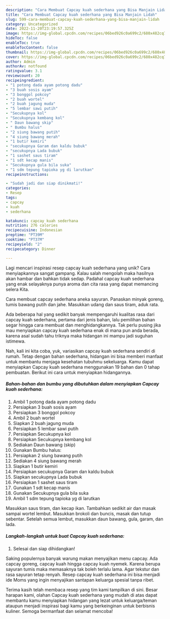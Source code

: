 ```yaml
---
description: "Cara Membuat Capcay kuah sederhana yang Bisa Manjain Lidah"
title: "Cara Membuat Capcay kuah sederhana yang Bisa Manjain Lidah"
slug: 599-cara-membuat-capcay-kuah-sederhana-yang-bisa-manjain-lidah
category: Uncategorized
date: 2022-11-20T23:19:57.325Z
image: https://img-global.cpcdn.com/recipes/06bed926c0a699c2/680x482cq70/capcay-kuah-sederhana-foto-resep-utama.jpg
hideToc: false
enableToc: true
enableTocContent: false
thumbnail: https://img-global.cpcdn.com/recipes/06bed926c0a699c2/680x482cq70/capcay-kuah-sederhana-foto-resep-utama.jpg
cover: https://img-global.cpcdn.com/recipes/06bed926c0a699c2/680x482cq70/capcay-kuah-sederhana-foto-resep-utama.jpg
author: Admin
authorAv: notfound
ratingvalue: 3.1
reviewcount: 20
recipeingredient:
- "1 potong dada ayam potong dadu"
- "3 buah sosis ayam"
- "3 bonggol pokcoy"
- "2 buah wortel"
- "2 buah jagung muda"
- "5 lembar sawi putih"
- "Secukupnya kol"
- "Secukupnya kembang kol"
- " Daun bawang skip"
- " Bumbu halus"
- "2 siung bawang putih"
- "4 siung bawang merah"
- "1 butir kemiri"
- "secukupnya Garam dan kaldu bubuk"
- "secukupnya Lada bubuk"
- "1 sashet saus tiram"
- "1 sdt kecap manis"
- "Secukupnya gula bila suka"
- "1 sdm tepung tapioka yg di larutkan"
recipeinstructions:

- "Sudah jadi dan siap dinikmati!"
categories:
- Resep
tags:
- capcay
- kuah
- sederhana

katakunci: capcay kuah sederhana 
nutrition: 276 calories
recipecuisine: Indonesian
preptime: "PT39M"
cooktime: "PT37M"
recipeyield: "2"
recipecategory: Dinner

---
```





Lagi mencari inspirasi resep capcay kuah sederhana yang unik? Cara menyiapkannya sangat gampang. Kalau salah mengolah maka hasilnya akan hambar dan bahkan tidak sedap. Padahal capcay kuah sederhana yang enak selayaknya punya aroma dan cita rasa yang dapat memancing selera Kita.





Cara membuat capcay sederhana aneka sayuran. Panaskan minyak goreng, tumis bawang putih dan jahe. Masukkan udang dan saus tiram, aduk rata.

Ada beberapa hal yang sedikit banyak mempengaruhi kualitas rasa dari capcay kuah sederhana, pertama dari jenis bahan, lalu pemilihan bahan segar hingga cara membuat dan menghidangkannya. Tak perlu pusing jika mau menyiapkan capcay kuah sederhana enak di mana pun anda berada, karena asal sudah tahu triknya maka hidangan ini mampu jadi suguhan istimewa.






Nah, kali ini kita coba, yuk, variasikan capcay kuah sederhana sendiri di rumah. Tetap dengan bahan sederhana, hidangan ini bisa memberi manfaat untuk membantu menjaga kesehatan tubuhmu sekeluarga. Kamu dapat menyiapkan Capcay kuah sederhana menggunakan 19 bahan dan 0 tahap pembuatan. Berikut ini cara untuk menyiapkan hidangannya.

<!--inarticleads1-->

##### Bahan-bahan dan bumbu yang dibutuhkan dalam menyiapkan Capcay kuah sederhana:

1. Ambil 1 potong dada ayam potong dadu
1. Persiapkan 3 buah sosis ayam
1. Persiapkan 3 bonggol pokcoy
1. Ambil 2 buah wortel
1. Siapkan 2 buah jagung muda
1. Persiapkan 5 lembar sawi putih
1. Persiapkan Secukupnya kol
1. Persiapkan Secukupnya kembang kol
1. Sediakan  Daun bawang (skip)
1. Gunakan  Bumbu halus:
1. Persiapkan 2 siung bawang putih
1. Sediakan 4 siung bawang merah
1. Siapkan 1 butir kemiri
1. Persiapkan secukupnya Garam dan kaldu bubuk
1. Siapkan secukupnya Lada bubuk
1. Persiapkan 1 sashet saus tiram
1. Gunakan 1 sdt kecap manis
1. Gunakan Secukupnya gula bila suka
1. Ambil 1 sdm tepung tapioka yg di larutkan


Masukkan saus tiram, dan kecap ikan. Tambahkan sedikit air dan masak sampai wortel lembut. Masukkan brokoli dan buncis, masak dan tutup sebentar. Setelah semua lembut, masukkan daun bawang, gula, garam, dan lada. 

<!--inarticleads2-->

##### Langkah-langkah untuk buat Capcay kuah sederhana:


1. Selesai dan siap dihidangkan!

Saking populernya banyak warung makan menyajikan menu capcay. Ada capcay goreng, capcay kuah hingga capcay kuah nyemek. Karena berupa sayuran tumis maka memasaknya tak boleh terlalu lama. Agar tekstur dan rasa sayuran tetap renyah. Resep capcay kuah sederhana ini bisa menjadi ide Moms yang ingin menyajikan santapan keluarga spesial tanpa ribet. 

Terima kasih telah membaca resep yang tim kami tampilkan di sini. Besar harapan kami, olahan Capcay kuah sederhana yang mudah di atas dapat membantu kamu menyiapkan hidangan yang lezat untuk keluarga/teman ataupun menjadi inspirasi bagi kamu yang berkeinginan untuk berbisnis kuliner. Semoga bermanfaat dan selamat mencoba!
